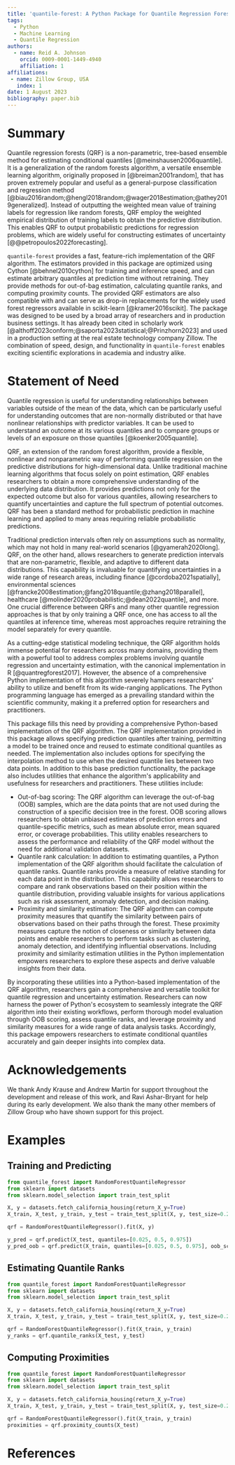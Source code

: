 ```yaml
---
title: 'quantile-forest: A Python Package for Quantile Regression Forests'
tags:
  - Python
  - Machine Learning
  - Quantile Regression
authors:
  - name: Reid A. Johnson
    orcid: 0009-0001-1449-4940
    affiliation: 1
affiliations:
 - name: Zillow Group, USA
   index: 1
date: 1 August 2023
bibliography: paper.bib
---
```


# Summary

Quantile regression forests (QRF) is a non-parametric, tree-based ensemble method for estimating conditional quantiles [@meinshausen2006quantile]. It is a generalization of the random forests algorithm, a versatile ensemble learning algorithm, originally proposed in [@breiman2001random], that has proven extremely popular and useful as a general-purpose classification and regression method [@biau2016random;@hengl2018random;@wager2018estimation;@athey2019generalized]. Instead of outputting the weighted mean value of training labels for regression like random forests, QRF employ the weighted empirical distribution of training labels to obtain the predictive distribution. This enables QRF to output probabilistic predictions for regression problems, which are widely useful for constructing estimates of uncertainty [@@petropoulos2022forecasting].

`quantile-forest` provides a fast, feature-rich implementation of the QRF algorithm. The estimators provided in this package are optimized using Cython [@behnel2010cython] for training and inference speed, and can estimate arbitrary quantiles at prediction time without retraining. They provide methods for out-of-bag estimation, calculating quantile ranks, and computing proximity counts. The provided QRF estimators are also compatible with and can serve as drop-in replacements for the widely used forest regressors available in scikit-learn [@kramer2016scikit]. The package was designed to be used by a broad array of researchers and in production business settings. It has already been cited in scholarly work [@althoff2023conform;@saporta2023statistical;@Prinzhorn2023] and used in a production setting at the real estate technology company Zillow. The combination of speed, design, and functionality in `quantile-forest` enables exciting scientific explorations in academia and industry alike.

# Statement of Need

Quantile regression is useful for understanding relationships between variables outside of the mean of the data, which can be particularly useful for understanding outcomes that are non-normally distributed or that have nonlinear relationships with predictor variables. It can be used to understand an outcome at its various quantiles and to compare groups or levels of an exposure on those quantiles [@koenker2005quantile].

QRF, an extension of the random forest algorithm, provide a flexible, nonlinear and nonparametric way of performing quantile regression on the predictive distributions for high-dimensional data. Unlike traditional machine learning algorithms that focus solely on point estimation, QRF enables researchers to obtain a more comprehensive understanding of the underlying data distribution. It provides predictions not only for the expected outcome but also for various quantiles, allowing researchers to quantify uncertainties and capture the full spectrum of potential outcomes. QRF has been a standard method for probabilistic prediction in machine learning and applied to many areas requiring reliable probabilistic predictions.

Traditional prediction intervals often rely on assumptions such as normality, which may not hold in many real-world scenarios [@gyamerah2020long]. QRF, on the other hand, allows researchers to generate prediction intervals that are non-parametric, flexible, and adaptive to different data distributions. This capability is invaluable for quantifying uncertainties in a wide range of research areas, including finance [@cordoba2021spatially], environmental sciences [@francke2008estimation;@fang2018quantile;@zhang2018parallel], healthcare [@molinder2020probabilistic;@dean2022quantile], and more. One crucial difference between QRFs and many other quantile regression approaches is that by only training a QRF once, one has access to all the quantiles at inference time, whereas most approaches require retraining the model separately for every quantile.

As a cutting-edge statistical modeling technique, the QRF algorithm holds immense potential for researchers across many domains, providing them with a powerful tool to address complex problems involving quantile regression and uncertainty estimation, with the canonical implementation in R [@quantregforest2017]. However, the absence of a comprehensive Python implementation of this algorithm severely hampers researchers' ability to utilize and benefit from its wide-ranging applications. The Python programming language has emerged as a prevailing standard within the scientific community, making it a preferred option for researchers and practitioners.

This package fills this need by providing a comprehensive Python-based implementation of the QRF algorithm. The QRF implementation provided in this package allows specifying prediction quantiles after training, permitting a model to be trained once and reused to estimate conditional quantiles as needed. The implementation also includes options for specifying the interpolation method to use when the desired quantile lies between two data points. In addition to this base prediction functionality, the package also includes utilities that enhance the algorithm's applicability and usefulness for researchers and practitioners. These utilities include:

* Out-of-bag scoring: The QRF algorithm can leverage the out-of-bag (OOB) samples, which are the data points that are not used during the construction of a specific decision tree in the forest. OOB scoring allows researchers to obtain unbiased estimates of prediction errors and quantile-specific metrics, such as mean absolute error, mean squared error, or coverage probabilities. This utility enables researchers to assess the performance and reliability of the QRF model without the need for additional validation datasets.
* Quantile rank calculation: In addition to estimating quantiles, a Python implementation of the QRF algorithm should facilitate the calculation of quantile ranks. Quantile ranks provide a measure of relative standing for each data point in the distribution. This capability allows researchers to compare and rank observations based on their position within the quantile distribution, providing valuable insights for various applications such as risk assessment, anomaly detection, and decision making.
* Proximity and similarity estimation: The QRF algorithm can compute proximity measures that quantify the similarity between pairs of observations based on their paths through the forest. These proximity measures capture the notion of closeness or similarity between data points and enable researchers to perform tasks such as clustering, anomaly detection, and identifying influential observations. Including proximity and similarity estimation utilities in the Python implementation empowers researchers to explore these aspects and derive valuable insights from their data.

By incorporating these utilities into a Python-based implementation of the QRF algorithm, researchers gain a comprehensive and versatile toolkit for quantile regression and uncertainty estimation. Researchers can now harness the power of Python's ecosystem to seamlessly integrate the QRF algorithm into their existing workflows, perform thorough model evaluation through OOB scoring, assess quantile ranks, and leverage proximity and similarity measures for a wide range of data analysis tasks. Accordingly, this package empowers researchers to estimate conditional quantiles accurately and gain deeper insights into complex data.

# Acknowledgements

We thank Andy Krause and Andrew Martin for support throughout the development and release of this work, and Ravi Ashar-Bryant for help during its early development. We also thank the many other members of Zillow Group who have shown support for this project.

# Examples

## Training and Predicting

```python
from quantile_forest import RandomForestQuantileRegressor
from sklearn import datasets
from sklearn.model_selection import train_test_split

X, y = datasets.fetch_california_housing(return_X_y=True)
X_train, X_test, y_train, y_test = train_test_split(X, y, test_size=0.25)

qrf = RandomForestQuantileRegressor().fit(X, y)

y_pred = qrf.predict(X_test, quantiles=[0.025, 0.5, 0.975])
y_pred_oob = qrf.predict(X_train, quantiles=[0.025, 0.5, 0.975], oob_score=True)
```

## Estimating Quantile Ranks

```python
from quantile_forest import RandomForestQuantileRegressor
from sklearn import datasets
from sklearn.model_selection import train_test_split

X, y = datasets.fetch_california_housing(return_X_y=True)
X_train, X_test, y_train, y_test = train_test_split(X, y, test_size=0.25)

qrf = RandomForestQuantileRegressor().fit(X_train, y_train)
y_ranks = qrf.quantile_ranks(X_test, y_test)
```

## Computing Proximities

```python
from quantile_forest import RandomForestQuantileRegressor
from sklearn import datasets
from sklearn.model_selection import train_test_split

X, y = datasets.fetch_california_housing(return_X_y=True)
X_train, X_test, y_train, y_test = train_test_split(X, y, test_size=0.25)

qrf = RandomForestQuantileRegressor().fit(X_train, y_train)
proximities = qrf.proximity_counts(X_test)
```

# References
